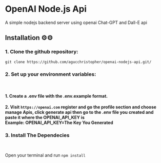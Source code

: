# OpenAI Node.js Api 

A simple nodejs backend server using openai Chat-GPT and Dall-E api

## Installation ⚙⚙

### 1. Clone the github repository:

`git clone https://github.com/agucchristopher/openai-nodejs-api.git/`

### 2. Set up your environment variables:

<br />

#### 1. Create a .env file with the .env.example format. <br />

#### 2. Visit `https://openai.com` register and go the profile section and choose manage Apis, click generate api then go to the .env file you created and paste it where the OPENAI_API_KEY is <br/> Example: OPENAI_API_KEY=The Key You Generated

### 3. Install The Dependecies

<br />

Open your terminal and run `npm install`
